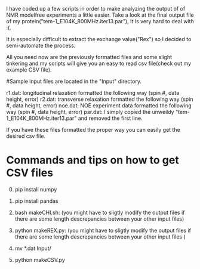 I have coded up a few scripts in order to make analyzing the output of 
of NMR modelfree experiments a little easier. Take a look at the final output file of my protein("tem-1_E104K_800MHz.iter13.par"), It is very hard to deal with :(.

It is especially difficult to extract the exchange value("Rex") so I decided to semi-automate the process.

All you need now are the previously formatted files and some slight tinkering and my 
scripts will give you an easy to read csv file(check out my example CSV file). 


#Sample input files are located in the "Input" directory.

r1.dat: longitudinal relaxation formatted the following way (spin #, data height, error)
r2.dat: transverse relaxation formatted the following way (spin #, data height, error)
noe.dat: NOE experiment data formatted the following way (spin #, data height, error)
par.dat: I simply copied the unweildy "tem-1_E104K_800MHz.iter13.par" and removed the first line. 

If you have these files formatted the proper way you can easily get the desired csv file. 

# Commands and tips on how to get CSV files

0. pip install numpy 

1. pip install pandas

2. bash makeCHI.sh:
(you might have to sligtly modify the output files if there are some length descrepancies between your other input files) 

3. python makeREX.py:
(you might have to sligtly modify the output files if there are some length descrepancies between your other input files )

4. mv *.dat Input/

5. python makeCSV.py   
